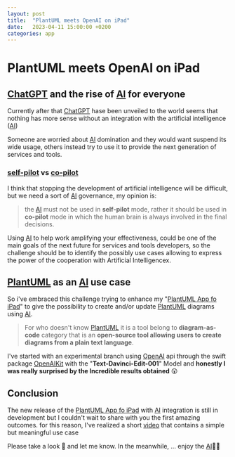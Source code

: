 ```yaml
---
layout: post
title:  "PlantUML meets OpenAI on iPad"
date:   2023-04-11 15:00:00 +0200
categories: app
---
```

# PlantUML meets OpenAI on iPad

## <u>ChatGPT</u> and the rise of [AI] for everyone

Currently after that [ChatGPT] hase been unveiled to the world seems that nothing has more sense without an integration with the artificial intelligence ([AI])

Someone are worried about [AI] domination and they would want suspend its wide usage, others instead try to use it to provide the next generation of services and tools.

### <u>self-pilot</u> vs <u>co-pilot</u>

I think that stopping the development of artificial intelligence will be difficult, but we need a sort of [AI] governance, my opinion is:

> the [AI] must not be used in **self-pilot** mode, rather it should be used in **co-pilot** mode in which the human brain is always involved in the final decisions.

Using [AI] to help work amplifying your effectiveness, could be one of the main goals of the next future for  services and tools developers, so the challenge should be to identify the possibly use cases allowing to express the power of the cooperation with Artificial Intelligencex.

## <u>PlantUML</u> as an [AI] use case

So i've embraced this challenge trying to enhance my "[PlantUML App fo iPad][PlantUMLapp]" to give the possibility to create and/or update [PlantUML] diagrams using [AI].

> For who doesn't know [PlantUML] it is a tool belong to **diagram-as-code** category that is an **open-source tool allowing users to create diagrams from a plain text language**.

I've started with an experimental branch using [OpenAI] api through the swift package [OpenAIKit] with the  "**Text-Davinci-Edit-001**" Model and **honestly I was really surprised by the Incredible results obtained** 😲

## Conclusion

The new release of the [PlantUML App fo iPad][PlantUMLapp] with [AI] integration is still in development but I couldn't wait to share with you the first amazing outcomes. for this reason, I've realized a short [video] that contains a simple but meaningful use case 

Please take a look 👀 and let me know. In the meanwhile, ... enjoy the [AI]🧐👋 

[ChatGPT]: https://openai.com/blog/chatgpt
[AI]: https://en.wikipedia.org/wiki/Artificial_intelligence
[plantUML]: https://plantuml.com
[PlantUMLapp]: https://apps.apple.com/us/app/plantuml-app/id6444164984
[OpenAI]: https://openai.com
[OpenAIKit]: https://github.com/marcodotio/OpenAIKit.git
[video]:  https://youtu.be/4FiPYPe1VsY